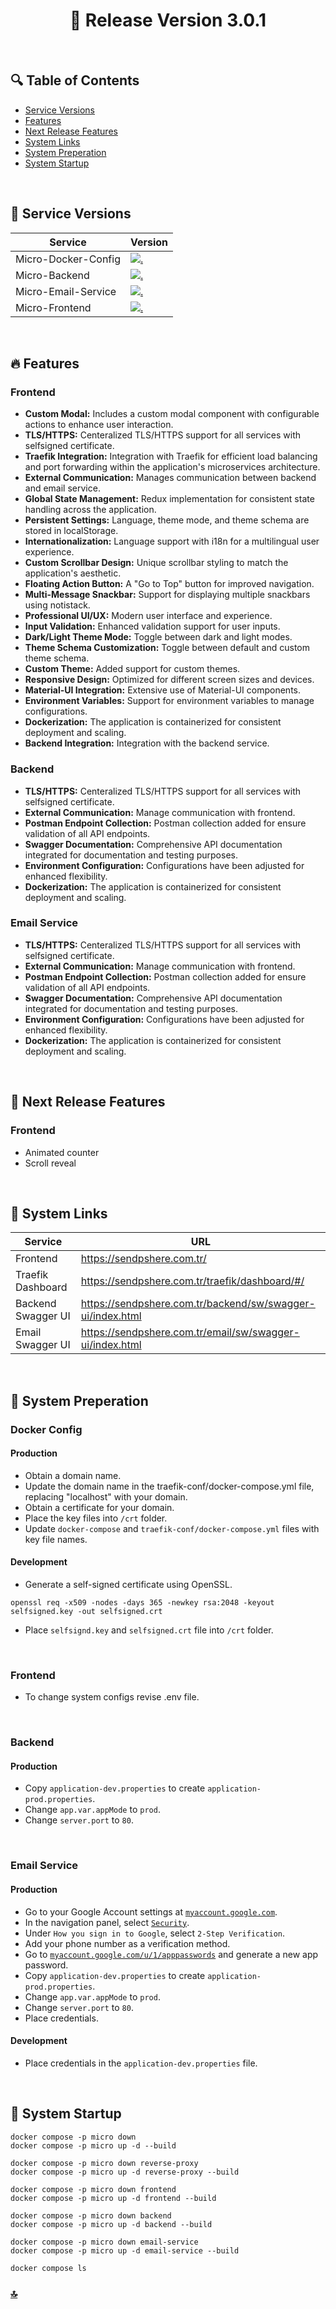 <h1 id="top" align="center">🚢 Release Version 3.0.1 </h1> 

<br/>

## 🔍 Table of Contents

- [Service Versions](#service-versions)
- [Features](#features)
- [Next Release Features](#next-release-features)
- [System Links](#system-links)
- [System Preperation](#system-preperation)
- [System Startup](#system-startup)
 
<br/>

<h2 id="service-versions">🧩 Service Versions</h2> 

| Service               | Version                                                                                                                                                                           |
|-----------------------|-----------------------------------------------------------------------------------------------------------------------------------------------------------------------------------|
| Micro-Docker-Config   | [![.](https://img.shields.io/badge/3.0.1-233838?style=flat&label=release&labelColor=4A154B&color=233838)](https://github.com/ahmettoguz/Micro-Docker-Config/tree/release/3.0.1)   |
| Micro-Backend         | [![.](https://img.shields.io/badge/1.2.1-233838?style=flat&label=release&labelColor=4A154B&color=233838)](https://github.com/ahmettoguz/Micro-Backend/tree/release/1.2.1)         |
| Micro-Email-Service   | [![.](https://img.shields.io/badge/1.1.1-233838?style=flat&label=release&labelColor=4A154B&color=233838)](https://github.com/ahmettoguz/Micro-Email-Service/tree/release/1.1.1)   |
| Micro-Frontend        | [![.](https://img.shields.io/badge/2.3.1-233838?style=flat&label=release&labelColor=4A154B&color=233838)](https://github.com/ahmettoguz/Micro-Frontend/tree/release/2.3.1)        |

<br/>

<h2 id="features">🔥 Features</h2>

### Frontend

+ **Custom Modal:** Includes a custom modal component with configurable actions to enhance user interaction.
+ **TLS/HTTPS:** Centeralized TLS/HTTPS support for all services with selfsigned certificate.
+ **Traefik Integration:** Integration with Traefik for efficient load balancing and port forwarding within the application's microservices architecture.
+ **External Communication:** Manages communication between backend and email service.
+ **Global State Management:** Redux implementation for consistent state handling across the application.
+ **Persistent Settings:** Language, theme mode, and theme schema are stored in localStorage.
+ **Internationalization:** Language support with i18n for a multilingual user experience.
+ **Custom Scrollbar Design:** Unique scrollbar styling to match the application's aesthetic.
+ **Floating Action Button:** A "Go to Top" button for improved navigation.
+ **Multi-Message Snackbar:** Support for displaying multiple snackbars using notistack.
+ **Professional UI/UX:** Modern user interface and experience.
+ **Input Validation:** Enhanced validation support for user inputs.
+ **Dark/Light Theme Mode:** Toggle between dark and light modes.
+ **Theme Schema Customization:** Toggle between default and custom theme schema.
+ **Custom Theme:** Added support for custom themes.
+ **Responsive Design:** Optimized for different screen sizes and devices.
+ **Material-UI Integration:** Extensive use of Material-UI components.
+ **Environment Variables:** Support for environment variables to manage configurations.
+ **Dockerization:** The application is containerized for consistent deployment and scaling.
+ **Backend Integration:** Integration with the backend service.

### Backend

+ **TLS/HTTPS:** Centeralized TLS/HTTPS support for all services with selfsigned certificate.
+ **External Communication:** Manage communication with frontend.
+ **Postman Endpoint Collection:** Postman collection added for ensure validation of all API endpoints.
+ **Swagger Documentation:** Comprehensive API documentation integrated for documentation and testing purposes.
+ **Environment Configuration:** Configurations have been adjusted for enhanced flexibility.
+ **Dockerization:** The application is containerized for consistent deployment and scaling.

### Email Service

+ **TLS/HTTPS:** Centeralized TLS/HTTPS support for all services with selfsigned certificate.
+ **External Communication:** Manage communication with frontend.
+ **Postman Endpoint Collection:** Postman collection added for ensure validation of all API endpoints.
+ **Swagger Documentation:** Comprehensive API documentation integrated for documentation and testing purposes.
+ **Environment Configuration:** Configurations have been adjusted for enhanced flexibility.
+ **Dockerization:** The application is containerized for consistent deployment and scaling.
  
<br/>

<h2 id="next-release-features">🚧 Next Release Features</h2>

### Frontend
- Animated counter
- Scroll reveal

<br/>

<h2 id="system-links">🔗 System Links</h2> 

| Service            | URL                                                        |
|--------------------|------------------------------------------------------------|
| Frontend           | https://sendpshere.com.tr/                                 |
| Traefik Dashboard  | https://sendpshere.com.tr/traefik/dashboard/#/             |
| Backend Swagger UI | https://sendpshere.com.tr/backend/sw/swagger-ui/index.html |
| Email Swagger UI   | https://sendpshere.com.tr/email/sw/swagger-ui/index.html   |

<br/>

<h2 id="system-preperation">🔧 System Preperation</h2>

### Docker Config
#### Production
* Obtain a domain name.
* Update the domain name in the traefik-conf/docker-compose.yml file, replacing "localhost" with your domain.
* Obtain a certificate for your domain.
* Place the key files into `/crt` folder.
* Update `docker-compose` and `traefik-conf/docker-compose.yml` files with key file names.
  
#### Development
* Generate a self-signed certificate using OpenSSL.
```
openssl req -x509 -nodes -days 365 -newkey rsa:2048 -keyout selfsigned.key -out selfsigned.crt
```
* Place `selfsignd.key` and `selfsigned.crt` file into `/crt` folder.

<br/>

### Frontend
* To change system configs revise .env file.
  
<br/>

### Backend
#### Production
* Copy `application-dev.properties` to create `application-prod.properties`.
* Change `app.var.appMode` to `prod`.
* Change `server.port` to `80`.

<br/>

### Email Service
#### Production
* Go to your Google Account settings at [`myaccount.google.com`](https://myaccount.google.com/).
* In the navigation panel, select [`Security`](https://myaccount.google.com/security).
* Under `How you sign in to Google`, select `2-Step Verification`.
* Add your phone number as a verification method.
* Go to  [`myaccount.google.com/u/1/apppasswords`](https://myaccount.google.com/u/1/apppasswords) and generate a new app password.
* Copy `application-dev.properties` to create `application-prod.properties`.
* Change `app.var.appMode` to `prod`.
* Change `server.port` to `80`.
* Place credentials.

#### Development
* Place credentials in the `application-dev.properties` file.

<br/>
  
<h2 id="system-startup">🚀 System Startup</h2>

```
docker compose -p micro down
docker compose -p micro up -d --build

docker compose -p micro down reverse-proxy
docker compose -p micro up -d reverse-proxy --build

docker compose -p micro down frontend
docker compose -p micro up -d frontend --build

docker compose -p micro down backend
docker compose -p micro up -d backend --build

docker compose -p micro down email-service
docker compose -p micro up -d email-service --build

docker compose ls
```

### [🔝](#top)
